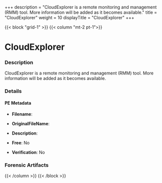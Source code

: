 +++
description = "CloudExplorer is a remote monitoring and management (RMM) tool. More information will be added as it becomes available."
title = "CloudExplorer"
weight = 10
displayTitle = "CloudExplorer"
+++


{{< block "grid-1" >}}
{{< column "mt-2 pt-1">}}

# CloudExplorer


### Description

CloudExplorer is a remote monitoring and management (RMM) tool. More information will be added as it becomes available.




### Details


#### PE Metadata
- **Filename**: 
- **OriginalFileName**: 
- **Description**: 


- **Free**: No

- **Verification**: No





### Forensic Artifacts










{{< /column >}}
{{< /block >}}
